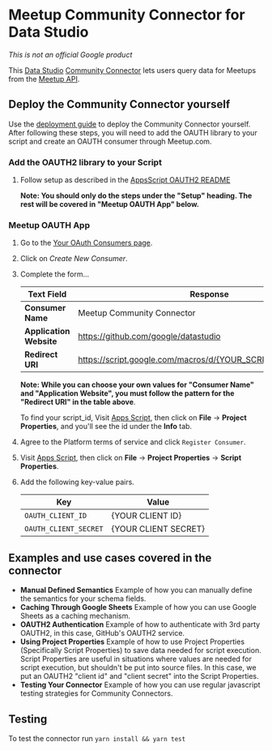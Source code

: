 # Meetup Community Connector for Data Studio

*This is not an official Google product*

This [Data Studio](https://datastudio.google.com) [Community
Connector](https://developers.google.com/datastudio/connector) lets users query
data for Meetups from the [Meetup API](https://secure.meetup.com/meetup_api).

## Deploy the Community Connector yourself

Use the [deployment guide](../deploy.md) to deploy the Community Connector
yourself. After following these steps, you will need to add the OAUTH library to
your script and create an OAUTH consumer through Meetup.com.

### Add the OAUTH2 library to your Script

1.  Follow setup as described in the [AppsScript OAUTH2
    README](https://github.com/googlesamples/apps-script-oauth2)

    **Note: You should only do the steps under the "Setup" heading. The rest
    will be covered in "Meetup OAUTH App" below.**

### Meetup OAUTH App

1.  Go to the [Your OAuth Consumers
    page](https://secure.meetup.com/meetup_api/oauth_consumers/#).
1.  Click on *Create New Consumer*.
1.  Complete the form...

    Text Field              | Response
    ----------------------- | --------
    **Consumer Name**       | Meetup Community Connector
    **Application Website** | https://github.com/google/datastudio
    **Redirect URI**        | https://script.google.com/macros/d/{YOUR_SCRIPT_ID}/usercallback

    **Note: While you can choose your own values for "Consumer Name" and
    "Application Website", you must follow the pattern for the "Redirect URI" in
    the table above**.

    To find your script_id, Visit [Apps Script](https://script.google.com), then
    click on **File** -> **Project Properties**, and you'll see the id under the
    **Info** tab.

1.  Agree to the Platform terms of service and click `Register Consumer`.

1.  Visit [Apps Script](https://script.google.com), then click on **File** ->
    **Project Properties** -> **Script Properties**.

1.  Add the following key-value pairs.

    Key                   | Value
    --------------------- | --------------------
    `OAUTH_CLIENT_ID`     | {YOUR CLIENT ID}
    `OAUTH_CLIENT_SECRET` | {YOUR CLIENT SECRET}

## Examples and use cases covered in the connector

-   **Manual Defined Semantics** Example of how you can manually define the
    semantics for your schema fields.
-   **Caching Through Google Sheets** Example of how you can use Google Sheets
    as a caching mechanism.
-   **OAUTH2 Authentication** Example of how to authenticate with 3rd party
    OAUTH2, in this case, GitHub's OAUTH2 service.
-   **Using Project Properties** Example of how to use Project Properties
    (Specifically Script Properties) to save data needed for script execution.
    Script Properties are useful in situations where values are needed for
    script execution, but shouldn't be put into source files. In this case, we
    put an OAUTH2 "client id" and "client secret" into the Script Properties.
-   **Testing Your Connector** Example of how you can use regular javascript
    testing strategies for Community Connectors.

## Testing

To test the connector run `yarn install && yarn test`
